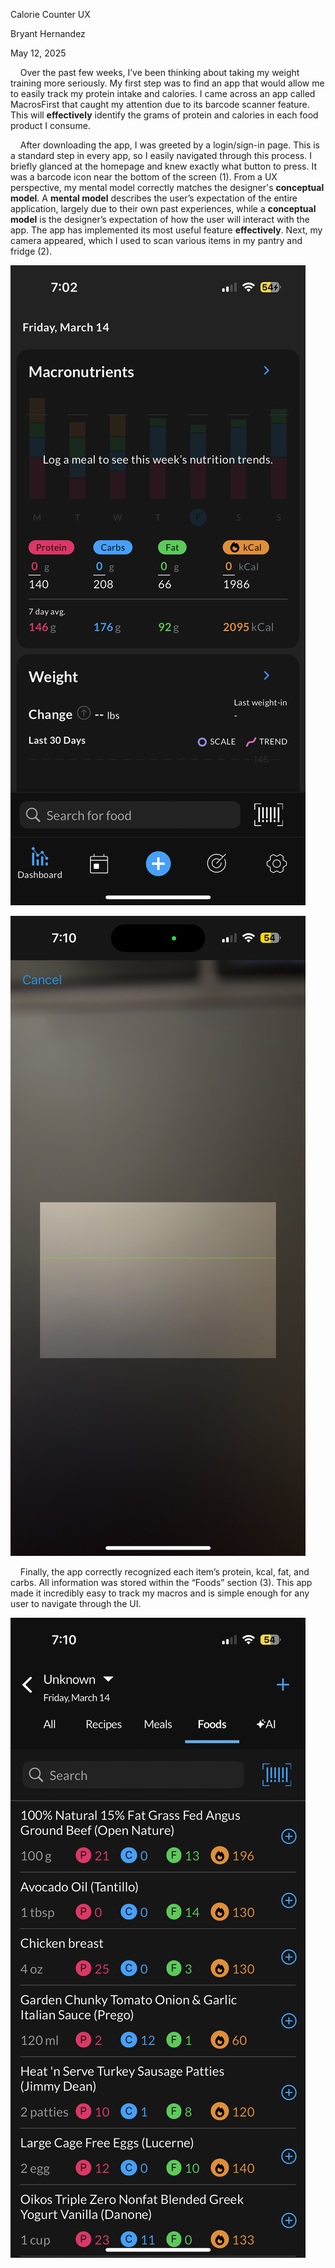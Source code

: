 Calorie Counter UX

Bryant Hernandez

May 12, 2025

&nbsp;&nbsp;&nbsp;&nbsp;Over the past few weeks, I’ve been thinking about taking my weight training more seriously. My first step was to find an app that would allow me to easily track my protein intake and calories. I came across an app called MacrosFirst that caught my attention due to its barcode scanner feature. This will **effectively** identify the grams of protein and calories in each food product I consume.
  
&nbsp;&nbsp;&nbsp;&nbsp;After downloading the app, I was greeted by a login/sign-in page. This is a standard step in every app, so I easily navigated through this process. I briefly glanced at the homepage and knew exactly what button to press. It was a barcode icon near the bottom of the screen (1). From a UX perspective, my mental model correctly matches the designer's **conceptual model**. A **mental model** describes the user’s expectation of the entire application, largely due to their own past experiences, while a **conceptual model** is the designer’s expectation of how the user will interact with the app. The app has implemented its most useful feature **effectively**. Next, my camera appeared, which I used to scan various items in my pantry and fridge (2). 

![Homepage (1)](image0.png)

![Barcode Scanner (2)](image1.png)

&nbsp;&nbsp;&nbsp;&nbsp;Finally, the app correctly recognized each item’s protein, kcal, fat, and carbs. All information was stored within the “Foods” section (3). This app made it incredibly easy to track my macros and is simple enough for any user to navigate through the UI.

![Food Section (3)](image2.png)


